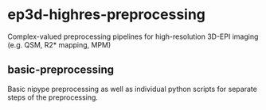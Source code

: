 # ep3d-highres-preprocessing
Complex-valued preprocessing pipelines for high-resolution 3D-EPI imaging (e.g. QSM, R2* mapping, MPM)

## basic-preprocessing
Basic nipype preprocessing as well as individual python scripts for separate steps of the preprocessing.